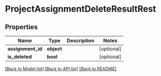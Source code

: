 # ProjectAssignmentDeleteResultRest

## Properties
Name | Type | Description | Notes
------------ | ------------- | ------------- | -------------
**assignment_id** | **object** |  | [optional] 
**is_deleted** | **bool** |  | [optional] 

[[Back to Model list]](../README.md#documentation-for-models) [[Back to API list]](../README.md#documentation-for-api-endpoints) [[Back to README]](../README.md)


